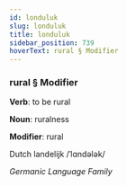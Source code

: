 ```yaml
---
id: londuluk
slug: londuluk
title: londuluk
sidebar_position: 739
hoverText: rural § Modifier
---
```


### rural § Modifier

**Verb**: to be rural

**Noun**: ruralness

**Modifier**: rural

Dutch landelijk /ˈlɑndələk/

*Germanic Language Family*